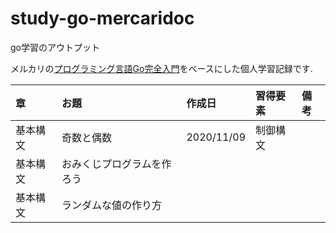 # study-go-mercaridoc
go学習のアウトプット

メルカリの[プログラミング言語Go完全入門](https://drive.google.com/file/d/1fLlg3Xw7CV680GQ65WkjxU5qX-PsApJg/view)をベースにした個人学習記録です.

|章|お題|作成日|習得要素|備考
:--|:--|:--|:--|:--
|基本構文|奇数と偶数|2020/11/09|制御構文|
|基本構文|おみくじプログラムを作ろう|||
|基本構文|ランダムな値の作り方|||
